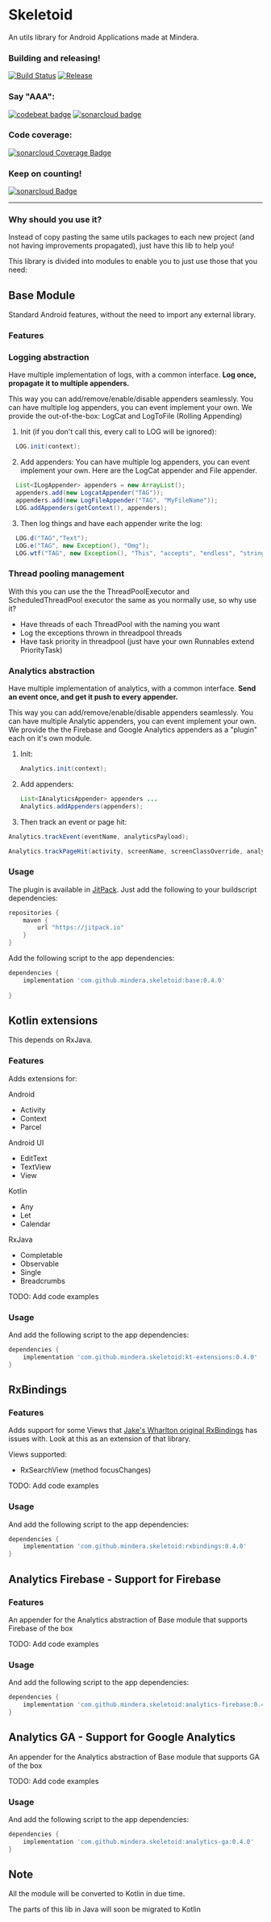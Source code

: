 # Skeletoid
An utils library for Android Applications made at Mindera.

### Building and releasing!
[![Build Status](https://travis-ci.org/Mindera/skeletoid.svg)](https://travis-ci.org/Mindera/skeletoid)
[![Release](https://jitpack.io/v/mindera/skeletoid.svg)](https://jitpack.io/#mindera/skeletoid)

### Say "AAA":
[![codebeat badge](https://codebeat.co/badges/fa990b92-e4ef-4882-9e65-52c32bda0a5b)](https://codebeat.co/projects/github-com-mindera-skeletoid-master)
[![sonarcloud badge](https://sonarcloud.io/api/project_badges/measure?project=mydroidisbetterthanyours&metric=alert_status)](https://sonarcloud.io/dashboard?id=mydroidisbetterthanyours)


### Code coverage:
[![sonarcloud Coverage Badge](https://sonarcloud.io/api/project_badges/measure?project=mydroidisbetterthanyours&metric=coverage)](https://sonarcloud.io/dashboard?id=mydroidisbetterthanyours)


### Keep on counting!
[![sonarcloud Badge](https://sonarcloud.io/api/project_badges/measure?project=mydroidisbetterthanyours&metric=ncloc)](https://sonarcloud.io/dashboard?id=mydroidisbetterthanyours)

---

### Why should you use it?
Instead of copy pasting the same utils packages to each new project (and not having improvements propagated), just have this lib to help you! 


This library is divided into modules to enable you to just use those that you need:

## Base Module
Standard Android features, without the need to import any external library.

### Features

### Logging abstraction
Have multiple implementation of logs, with a common interface. **Log once, propagate it to multiple appenders.** 

This way you can add/remove/enable/disable appenders seamlessly.
You can have multiple log appenders, you can event implement your own. We provide the out-of-the-box: LogCat and LogToFile (Rolling Appending)

1. Init (if you don't call this, every call to LOG will be ignored):

  ```java  
    LOG.init(context);
  ```

2. Add appenders:
    You can have multiple log appenders, you can event implement your own.
      Here are the LogCat appender and File appender.

  ```java
    List<ILogAppender> appenders = new ArrayList();
    appenders.add(new LogcatAppender("TAG")); 
    appenders.add(new LogFileAppender("TAG", "MyFileName"));
    LOG.addAppenders(getContext(), appenders);
  ```

3. Then log things and have each appender write the log:

 ```java
   LOG.d("TAG","Text");
   LOG.e("TAG", new Exception(), "Omg");
   LOG.wtf("TAG", new Exception(), "This", "accepts", "endless", "strings");
 ```

### Thread pooling management
With this you can use the the ThreadPoolExecutor and ScheduledThreadPool executor the same as you normally use, so why use it?
- Have threads of each ThreadPool with the naming you want
- Log the exceptions thrown in threadpool threads
- Have task priority in threadpool (just have your own Runnables extend PriorityTask)


### Analytics abstraction
Have multiple implementation of analytics, with a common interface. **Send an event once, and get it push to every appender.** 

This way you can add/remove/enable/disable appenders seamlessly.
You can have multiple Analytic appenders, you can event implement your own. We provide the the Firebase and Google Analytics appenders as a "plugin" each on it's own module. 

1. Init:

    ```java  
    Analytics.init(context);
    ```

2. Add appenders:
    

    ```java
    List<IAnalyticsAppender> appenders ...
    Analytics.addAppenders(appenders);
    ```
    
3. Then track an event or page hit:

```java
Analytics.trackEvent(eventName, analyticsPayload);
   ```

   ```java
   Analytics.trackPageHit(activity, screenName, screenClassOverride, analyticsPayload);
   ```

### Usage

The plugin is available in [JitPack](https://jitpack.io/). Just add the following to your buildscript dependencies:

```groovy
repositories {
    maven {
        url "https://jitpack.io"
    }
}

```

Add the following script to the app dependencies:

```groovy
dependencies {
    implementation 'com.github.mindera.skeletoid:base:0.4.0'
    
}
```

## Kotlin extensions 

This depends on RxJava.

### Features
Adds extensions for:

Android
- Activity
- Context
- Parcel

Android UI
- EditText
- TextView
- View

Kotlin
- Any
- Let
- Calendar

RxJava
- Completable
- Observable
- Single
- Breadcrumbs


TODO: Add code examples 

### Usage
And add the following script to the app dependencies:

```groovy
dependencies {
    implementation 'com.github.mindera.skeletoid:kt-extensions:0.4.0'
}
```


## RxBindings

### Features
Adds support for some Views that [Jake's Wharlton original RxBindings](https://github.com/JakeWharton/RxBinding) has issues with. Look at this as an extension of that library.

Views supported:
- RxSearchView (method focusChanges)

TODO: Add code examples 

### Usage
And add the following script to the app dependencies:

```groovy
dependencies {
    implementation 'com.github.mindera.skeletoid:rxbindings:0.4.0'
}
```


## Analytics Firebase - Support for Firebase 

### Features
An appender for the Analytics abstraction of Base module that supports Firebase of the box

TODO: Add code examples 

### Usage
And add the following script to the app dependencies:

```groovy
dependencies {
    implementation 'com.github.mindera.skeletoid:analytics-firebase:0.4.0'
}
```


## Analytics GA - Support for Google Analytics

An appender for the Analytics abstraction of Base module that supports GA of the box

TODO: Add code examples

### Usage
And add the following script to the app dependencies:

```groovy
dependencies {
    implementation 'com.github.mindera.skeletoid:analytics-ga:0.4.0'
}
```


## Note

All the module will be converted to Kotlin in due time.

The parts of this lib in Java will soon be migrated to Kotlin
